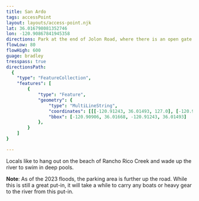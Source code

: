 ```yaml
---
title: San Ardo
tags: accessPoint
layout: layouts/access-point.njk
lat: 36.016798081352746
lon: -120.90867841945358
directions: Park at the end of Jolon Road, where there is an open gate built into a tall wildlife fence. Pass throught the fence and turn left, following the trail to the dry wash of Rancho Rico Creek. Turn right and follow the wash and the old bridge footings to the river, around 300 yards. There is a large beach along the river.
flowLow: 80
flowHigh: 600
guage: bradley
tresspass: true
directionsPath:
  {
	"type": "FeatureCollection",
	"features": [
		{
			"type": "Feature",
			"geometry": {
				"type": "MultiLineString",
				"coordinates": [[[-120.91243, 36.01493, 127.0], [-120.91238, 36.01493, 127.0], [-120.91233, 36.01498, 127.0], [-120.91229, 36.015, 127.0], [-120.91225, 36.01501, 127.0], [-120.91221, 36.01502, 127.0], [-120.91219, 36.01504, 127.0], [-120.91216, 36.01508, 127.0], [-120.91213, 36.0151, 127.0], [-120.91209, 36.01513, 126.0], [-120.91206, 36.01515, 126.0], [-120.91201, 36.01517, 126.0], [-120.91197, 36.01519, 126.0], [-120.91193, 36.01521, 126.0], [-120.9119, 36.01523, 126.0], [-120.91187, 36.01525, 126.0], [-120.91184, 36.01527, 126.0], [-120.91182, 36.0153, 126.0], [-120.9118, 36.01532, 126.0], [-120.91177, 36.01535, 126.0], [-120.91174, 36.01536, 126.0], [-120.91171, 36.01539, 126.0], [-120.91169, 36.01541, 126.0], [-120.91165, 36.01543, 126.0], [-120.91162, 36.01544, 126.0], [-120.91158, 36.01545, 126.0], [-120.91154, 36.01546, 126.0], [-120.9115, 36.01547, 126.0], [-120.91147, 36.01547, 126.0], [-120.91143, 36.01547, 126.0], [-120.91138, 36.01547, 126.0], [-120.91135, 36.01548, 126.0], [-120.91131, 36.01549, 126.0], [-120.91127, 36.01551, 126.0], [-120.91124, 36.01552, 126.0], [-120.9112, 36.01554, 126.0], [-120.91116, 36.01555, 126.0], [-120.91113, 36.01556, 126.0], [-120.91108, 36.01557, 126.0], [-120.91104, 36.01558, 126.0], [-120.91099, 36.01559, 126.0], [-120.91095, 36.01559, 126.0], [-120.91091, 36.0156, 126.0], [-120.91088, 36.01561, 126.0], [-120.91083, 36.01562, 126.0], [-120.91079, 36.01562, 126.0], [-120.91075, 36.01563, 126.0], [-120.9107, 36.01563, 126.0], [-120.91065, 36.01563, 126.0], [-120.91061, 36.01563, 126.0], [-120.91058, 36.01565, 126.0], [-120.91054, 36.01566, 126.0], [-120.91049, 36.01566, 126.0], [-120.91045, 36.01567, 126.0], [-120.9104, 36.01567, 126.0], [-120.91036, 36.01567, 126.0], [-120.91032, 36.01568, 126.0], [-120.91028, 36.01569, 126.0], [-120.91024, 36.0157, 127.0], [-120.91019, 36.0157, 127.0], [-120.91015, 36.01571, 127.0], [-120.9101, 36.01572, 127.0], [-120.91007, 36.01574, 127.0], [-120.91002, 36.01575, 127.0], [-120.90999, 36.01576, 128.0], [-120.90995, 36.01578, 128.0], [-120.90991, 36.01579, 128.0], [-120.90987, 36.01581, 128.0], [-120.90984, 36.01582, 128.0], [-120.90979, 36.01583, 128.0], [-120.90974, 36.01584, 128.0], [-120.9097, 36.01584, 129.0], [-120.90966, 36.01585, 129.0], [-120.90962, 36.01586, 129.0], [-120.90958, 36.01588, 129.0], [-120.90955, 36.01589, 129.0], [-120.90951, 36.01591, 129.0], [-120.90947, 36.01591, 129.0], [-120.90944, 36.01593, 129.0], [-120.90942, 36.01595, 129.0], [-120.90942, 36.01598, 129.0], [-120.90943, 36.01601, 129.0], [-120.90943, 36.01604, 129.0], [-120.90944, 36.01607, 129.0], [-120.90944, 36.01611, 129.0], [-120.90944, 36.01614, 129.0], [-120.90945, 36.01618, 129.0], [-120.90946, 36.01622, 129.0], [-120.90947, 36.01625, 129.0], [-120.90948, 36.01628, 129.0], [-120.90948, 36.01632, 129.0], [-120.90948, 36.01636, 129.0], [-120.90948, 36.01638, 129.0], [-120.90949, 36.01641, 130.0], [-120.90951, 36.01644, 130.0], [-120.90951, 36.01648, 130.0], [-120.90952, 36.01651, 130.0], [-120.90951, 36.01654, 130.0], [-120.90948, 36.01653, 130.0], [-120.90943, 36.01652, 129.0], [-120.90939, 36.01653, 129.0], [-120.90935, 36.01654, 129.0], [-120.9093, 36.01654, 129.0], [-120.90927, 36.01655, 129.0], [-120.90922, 36.01655, 129.0], [-120.90919, 36.01655, 129.0], [-120.90915, 36.01657, 129.0], [-120.90912, 36.01659, 129.0], [-120.90909, 36.01662, 129.0], [-120.90908, 36.01665, 129.0], [-120.90906, 36.01668, 129.0]]],
				"bbox": [-120.90906, 36.01668, -120.91243, 36.01493]
			},
		}
	]
}

---
```


Locals like to hang out on the beach of Rancho Rico Creek and wade up the river to swim in deep pools.

**Note**: As of the 2023 floods, the parking area is further up the road. While this is still a great put-in, it will take a while to carry any boats or heavy gear to the river from this put-in.
